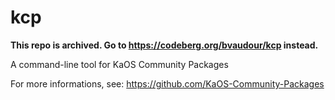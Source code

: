kcp
===

**This repo is archived. Go to https://codeberg.org/bvaudour/kcp instead.**

A command-line tool for KaOS Community Packages

For more informations, see: https://github.com/KaOS-Community-Packages
